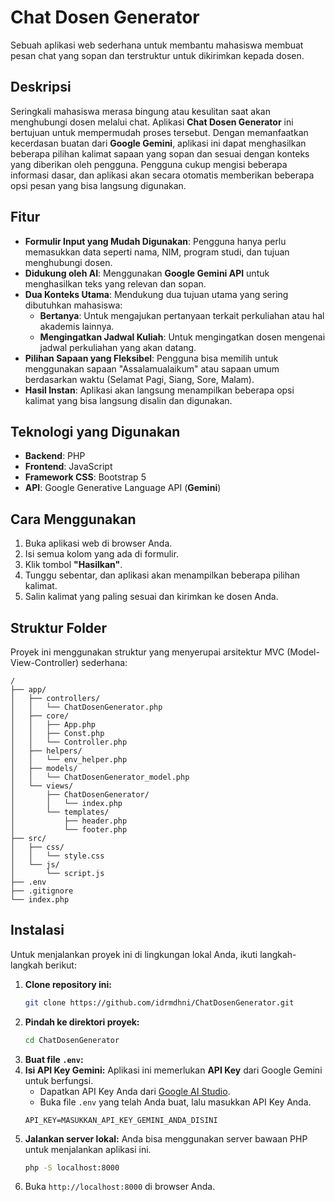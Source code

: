# Chat Dosen Generator
Sebuah aplikasi web sederhana untuk membantu mahasiswa membuat pesan chat yang sopan dan terstruktur untuk dikirimkan kepada dosen.

## Deskripsi
Seringkali mahasiswa merasa bingung atau kesulitan saat akan menghubungi dosen melalui chat. Aplikasi **Chat Dosen Generator** ini bertujuan untuk mempermudah proses tersebut. Dengan memanfaatkan kecerdasan buatan dari **Google Gemini**, aplikasi ini dapat menghasilkan beberapa pilihan kalimat sapaan yang sopan dan sesuai dengan konteks yang diberikan oleh pengguna.
Pengguna cukup mengisi beberapa informasi dasar, dan aplikasi akan secara otomatis memberikan beberapa opsi pesan yang bisa langsung digunakan.

## Fitur
* **Formulir Input yang Mudah Digunakan**: Pengguna hanya perlu memasukkan data seperti nama, NIM, program studi, dan tujuan menghubungi dosen.
* **Didukung oleh AI**: Menggunakan **Google Gemini API** untuk menghasilkan teks yang relevan dan sopan.
* **Dua Konteks Utama**: Mendukung dua tujuan utama yang sering dibutuhkan mahasiswa:
    * **Bertanya**: Untuk mengajukan pertanyaan terkait perkuliahan atau hal akademis lainnya.
    * **Mengingatkan Jadwal Kuliah**: Untuk mengingatkan dosen mengenai jadwal perkuliahan yang akan datang.
* **Pilihan Sapaan yang Fleksibel**: Pengguna bisa memilih untuk menggunakan sapaan "Assalamualaikum" atau sapaan umum berdasarkan waktu (Selamat Pagi, Siang, Sore, Malam).
* **Hasil Instan**: Aplikasi akan langsung menampilkan beberapa opsi kalimat yang bisa langsung disalin dan digunakan.

## Teknologi yang Digunakan
* **Backend**: PHP
* **Frontend**: JavaScript
* **Framework CSS**: Bootstrap 5
* **API**: Google Generative Language API (**Gemini**)

## Cara Menggunakan
1.  Buka aplikasi web di browser Anda.
2.  Isi semua kolom yang ada di formulir.
3.  Klik tombol **"Hasilkan"**.
4.  Tunggu sebentar, dan aplikasi akan menampilkan beberapa pilihan kalimat.
5.  Salin kalimat yang paling sesuai dan kirimkan ke dosen Anda.

## Struktur Folder
Proyek ini menggunakan struktur yang menyerupai arsitektur MVC (Model-View-Controller) sederhana:
```
/
├── app/
│   ├── controllers/
│   │   └── ChatDosenGenerator.php
│   ├── core/
│   │   ├── App.php
│   │   ├── Const.php
│   │   └── Controller.php
│   ├── helpers/
│   │   └── env_helper.php
│   ├── models/
│   │   └── ChatDosenGenerator_model.php
│   └── views/
│       ├── ChatDosenGenerator/
│       │   └── index.php
│       └── templates/
│           ├── header.php
│           └── footer.php
├── src/
│   ├── css/
│   │   └── style.css
│   └── js/
│       └── script.js
├── .env
├── .gitignore
└── index.php
```

## Instalasi
Untuk menjalankan proyek ini di lingkungan lokal Anda, ikuti langkah-langkah berikut:
1.  **Clone repository ini:**
    ```bash
    git clone https://github.com/idrmdhni/ChatDosenGenerator.git
    ```
2.  **Pindah ke direktori proyek:**
    ```bash
    cd ChatDosenGenerator
    ```
3.  **Buat file `.env`:**
4.  **Isi API Key Gemini:**
    Aplikasi ini memerlukan **API Key** dari Google Gemini untuk berfungsi.
    * Dapatkan API Key Anda dari [Google AI Studio](https://aistudio.google.com/app/apikey).
    * Buka file `.env` yang telah Anda buat, lalu masukkan API Key Anda.
    ```
    API_KEY=MASUKKAN_API_KEY_GEMINI_ANDA_DISINI
    ```
5.  **Jalankan server lokal:**
    Anda bisa menggunakan server bawaan PHP untuk menjalankan aplikasi ini.
    ```bash
    php -S localhost:8000
    ```
6.  Buka `http://localhost:8000` di browser Anda.
